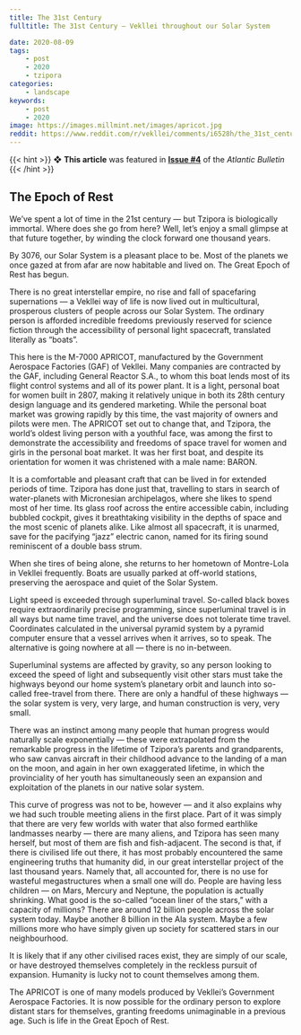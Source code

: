 ```yaml
---
title: The 31st Century
fulltitle: The 31st Century — Vekllei throughout our Solar System

date: 2020-08-09
tags:
    - post
    - 2020
    - tzipora
categories:
    - landscape
keywords:
    - post
    - 2020
image: https://images.millmint.net/images/apricot.jpg
reddit: https://www.reddit.com/r/vekllei/comments/i6528h/the_31st_century_vekllei_throughout_our_solar/
---
```


{{< hint >}}
❖ **This article** was featured in [**Issue #4**](/news/bulletin/2020/4) of the *Atlantic Bulletin*
{{< /hint >}}

## The Epoch of Rest

We’ve spent a lot of time in the 21st century — but Tzipora is biologically immortal. Where does she go from here? Well, let’s enjoy a small glimpse at that future together, by winding the clock forward one thousand years.

By 3076, our Solar System is a pleasant place to be. Most of the planets we once gazed at from afar are now habitable and lived on. The Great Epoch of Rest has begun.

There is no great interstellar empire, no rise and fall of spacefaring supernations — a Vekllei way of life is now lived out in multicultural, prosperous clusters of people across our Solar System. The ordinary person is afforded incredible freedoms previously reserved for science fiction through the accessibility of personal light spacecraft, translated literally as “boats”.

This here is the M-7000 APRICOT, manufactured by the Government Aerospace Factories (GAF) of Vekllei. Many companies are contracted by the GAF, including General Reactor S.A., to whom this boat lends most of its flight control systems and all of its power plant. It is a light, personal boat for women built in 2807, making it relatively unique in both its 28th century design language and its gendered marketing. While the personal boat market was growing rapidly by this time, the vast majority of owners and pilots were men. The APRICOT set out to change that, and Tzipora, the world’s oldest living person with a youthful face, was among the first to demonstrate the accessibility and freedoms of space travel for women and girls in the personal boat market. It was her first boat, and despite its orientation for women it was christened with a male name: BARON.

It is a comfortable and pleasant craft that can be lived in for extended periods of time. Tzipora has done just that, travelling to stars in search of water-planets with Micronesian archipelagos, where she likes to spend most of her time. Its glass roof across the entire accessible cabin, including bubbled cockpit, gives it breathtaking visibility in the depths of space and the most scenic of planets alike. Like almost all spacecraft, it is unarmed, save for the pacifying “jazz” electric canon, named for its firing sound reminiscent of a double bass strum.

When she tires of being alone, she returns to her hometown of Montre-Lola in Vekllei frequently. Boats are usually parked at off-world stations, preserving the aerospace and quiet of the Solar System.

Light speed is exceeded through superluminal travel. So-called black boxes require extraordinarily precise programming, since superluminal travel is in all ways but name time travel, and the universe does not tolerate time travel. Coordinates calculated in the universal pyramid system by a pyramid computer ensure that a vessel arrives when it arrives, so to speak. The alternative is going nowhere at all — there is no in-between.

Superluminal systems are affected by gravity, so any person looking to exceed the speed of light and subsequently visit other stars must take the highways beyond our home system’s planetary orbit and launch into so-called free-travel from there. There are only a handful of these highways — the solar system is very, very large, and human construction is very, very small.

There was an instinct among many people that human progress would naturally scale exponentially — these were extrapolated from the remarkable progress in the lifetime of Tzipora’s parents and grandparents, who saw canvas aircraft in their childhood advance to the landing of a man on the moon, and again in her own exaggerated lifetime, in which the provinciality of her youth has simultaneously seen an expansion and exploitation of the planets in our native solar system.

This curve of progress was not to be, however — and it also explains why we had such trouble meeting aliens in the first place. Part of it was simply that there are very few worlds with water that also formed earthlike landmasses nearby — there are many aliens, and Tzipora has seen many herself, but most of them are fish and fish-adjacent. The second is that, if there is civilised life out there, it has most probably encountered the same engineering truths that humanity did, in our great interstellar project of the last thousand years. Namely that, all accounted for, there is no use for wasteful megastructures when a small one will do. People are having less children — on Mars, Mercury and Neptune, the population is actually shrinking. What good is the so-called “ocean liner of the stars,” with a capacity of millions? There are around 12 billion people across the solar system today. Maybe another 8 billion in the Ala system. Maybe a few millions more who have simply given up society for scattered stars in our neighbourhood.

It is likely that if any other civilised races exist, they are simply of our scale, or have destroyed themselves completely in the reckless pursuit of expansion. Humanity is lucky not to count themselves among them.

The APRICOT is one of many models produced by Vekllei’s Government Aerospace Factories. It is now possible for the ordinary person to explore distant stars for themselves, granting freedoms unimaginable in a previous age. Such is life in the Great Epoch of Rest.
